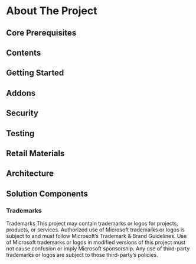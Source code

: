 <!-- ABOUT THE PROJECT -->
# About The Project


## Core Prerequisites


## Contents



## Getting Started



## Addons

## Security

## Testing

## Retail Materials

## Architecture

## Solution Components

### Trademarks

Trademarks This project may contain trademarks or logos for projects, products, or services. Authorized use of Microsoft trademarks or logos is subject to and must follow Microsoft’s Trademark & Brand Guidelines. Use of Microsoft trademarks or logos in modified versions of this project must not cause confusion or imply Microsoft sponsorship. Any use of third-party trademarks or logos are subject to those third-party’s policies.
